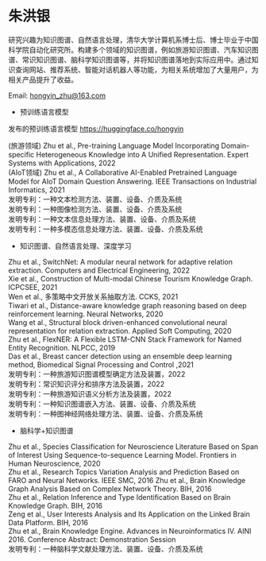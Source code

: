 # 朱洪银

研究兴趣为知识图谱、自然语言处理，清华大学计算机系博士后、博士毕业于中国科学院自动化研究所。构建多个领域的知识图谱，例如旅游知识图谱、汽车知识图谱、常识知识图谱、脑科学知识图谱等，并将知识图谱落地到实际应用中。通过知识查询网站、推荐系统、智能对话机器人等功能，为相关系统增加了大量用户，为相关产品提升了收益。

Email: hongyin_zhu@163.com

* 预训练语言模型

发布的预训练语言模型 https://huggingface.co/hongyin

(旅游领域) Zhu et al., Pre-training Language Model Incorporating Domain-specific Heterogeneous Knowledge into A Unified Representation. Expert Systems with Applications, 2022  
(AIoT领域) Zhu et al., A Collaborative AI-Enabled Pretrained Language Model for AIoT Domain Question Answering. IEEE Transactions on Industrial Informatics, 2021  
发明专利：一种文本检测方法、装置、设备、介质及系统  
发明专利：一种图像检测方法、装置、设备、介质及系统  
发明专利：一种文本信息处理方法、装置、设备、介质及系统  
发明专利：一种多模态信息处理方法、装置、设备、介质及系统


* 知识图谱、自然语言处理、深度学习

Zhu et al., SwitchNet: A modular neural network for adaptive relation extraction. Computers and Electrical Engineering, 2022  
Xie et al., Construction of Multi-modal Chinese Tourism Knowledge Graph. ICPCSEE, 2021  
Wen et al., 多策略中文开放关系抽取方法. CCKS, 2021  
Tiwari et al., Distance-aware knowledge graph reasoning based on deep reinforcement learning. Neural Networks, 2020  
Wang et al., Structural block driven-enhanced convolutional neural representation for relation extraction. Applied Soft Computing, 2020  
Zhu et al., FlexNER: A Flexible LSTM-CNN Stack Framework for Named Entity Recognition. NLPCC, 2019  
Das et al., Breast cancer detection using an ensemble deep learning method, Biomedical Signal Processing and Control ,2021  
发明专利：一种旅游知识图谱模型确定方法及装置，2022  
发明专利：常识知识评分和排序方法及装置，2022  
发明专利：一种旅游知识语义分析方法及装置，2022  
发明专利：一种知识图谱嵌入方法、装置、设备、介质及系统  
发明专利：一种图神经网络处理方法、装置、设备、介质及系统  


* 脑科学+知识图谱

Zhu et al., Species Classification for Neuroscience Literature Based on Span of Interest Using Sequence-to-sequence Learning Model. Frontiers in Human Neuroscience, 2020  
Zhu et al., Research Topics Variation Analysis and Prediction Based on FARO and Neural Networks. IEEE SMC, 2016
Zhu et al., Brain Knowledge Graph Analysis Based on Complex Network Theory. BIH, 2016  
Zhu et al., Relation Inference and Type Identification Based on Brain Knowledge Graph. BIH, 2016  
Zeng et al., User Interests Analysis and Its Application on the Linked Brain Data Platform. BIH, 2016  
Zhu et al., Brain Knowledge Engine. Advances in Neuroinformatics IV. AINI 2016. Conference Abstract: Demonstration Session  
发明专利：一种脑科学文献处理方法、装置、设备、介质及系统  
